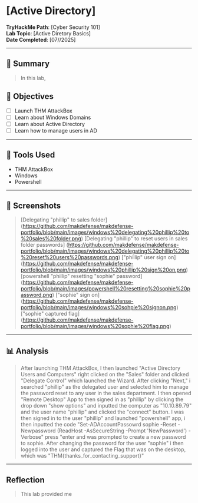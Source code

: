 # [Active Directory]

**TryHackMe Path**: [Cyber Security 101]  
**Lab Topic**: [Active Diretory Basics]  
**Date Completed**: [07//2025]

---

## 🧠 Summary

> In this lab, 


## 🎯 Objectives
- [ ] Launch THM AttackBox
- [ ] Learn about Windows Domains
- [ ] Learn about Active Directory
- [ ] Learn how to manage users in AD

---

## 🧰 Tools Used
- THM AttackBox
- Windows
- Powershell

---

## 📸 Screenshots

> [Delegating "phillip" to sales folder] (https://github.com/makdefense/makdefense-portfolio/blob/main/images/windows%20delegating%20phillip%20to%20sales%20folder.png)
> [Delegating "phillip" to reset users in sales folder passwords] (https://github.com/makdefense/makdefense-portfolio/blob/main/images/windows%20delegating%20phillip%20to%20reset%20users%20passwords.png)
> ["phillip" user sign on] (https://github.com/makdefense/makdefense-portfolio/blob/main/images/windows%20phillip%20sign%20on.png)
> [powershell "phillip" resetting "sophie" password] (https://github.com/makdefense/makdefense-portfolio/blob/main/images/powershell%20resetting%20sophie%20password.png)
> ["sophie" sign on] (https://github.com/makdefense/makdefense-portfolio/blob/main/images/windows%20sohpie%20signon.png)
> ["sophie" captured flag] (https://github.com/makdefense/makdefense-portfolio/blob/main/images/windows%20sophie%20flag.png)

---

## 📊 Analysis

> After launching THM AttackBox, I then launched "Active Directory Users and Computers" right clicked on the "Sales" folder and clicked "Delegate Control" which launched the Wizard.
After clicking "Next," i searched "phillip" as the delegated user and selected him to manage the password reset to any user in the sales department. I then opened "Remote Desktop" App
to then signed in as "phillip" by clicking the drop down "show options" and inputted the computer as "10.10.89.79" and the user name "phillip" and clicked the "connect" button. I was then
signed in to the user "phillip" and launched "powershell" app, i then inputted the code "Set-ADAccountPassowrd sophie -Reset -Newpassword (ReadHost -AsSecureString -Prompt 'NewPassword')
-Verbose" press "enter and was prompted to create a new password to sophie. After changing the password for the user "sophie" i then logged into the user and captured the Flag that was on the
desktop, which was "THM{thanks_for_contacting_support}"
---

## Reflection

> This lab provided me 
